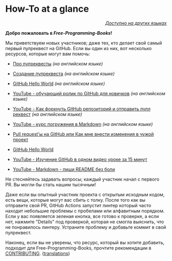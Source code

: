 # How-To at a glance

<div align="right" markdown="1">

*[Доступно на других языках](../README.md#translations)*

</div>

**Добро пожаловать в *Free-Programming-Books*!**

Мы приветствуем новых участников; даже тех, кто делает свой самый первый пулреквест на GitHub. Если вы один из них, вот несколько ресурсов, которые могут вам помочь:

* [Про пулреквесты](https://docs.github.com/en/pull-requests/collaborating-with-pull-requests/proposing-changes-to-your-work-with-pull-requests/about-pull-requests) *(на английском языке)*
* [Создание пулреквеста](https://docs.github.com/en/pull-requests/collaborating-with-pull-requests/proposing-changes-to-your-work-with-pull-requests/creating-a-pull-request) *(на английском языке)*
* [GitHub Hello World](https://docs.github.com/en/get-started/quickstart/hello-world) *(на английском языке)*
* [YouTube - обучающий ролик по GitHub для новичков](https://www.youtube.com/watch?v=0fKg7e37bQE) *(на английском языке)*
* [YouTube - Как форкнуть GitHub репозиторий и отправить пулл реквест](https://www.youtube.com/watch?v=G1I3HF4YWEw) *(на английском языке)*
* [YouTube - курс погружения в Markdown](https://www.youtube.com/watch?v=HUBNt18RFbo) *(на английском языке)*

* [Pull request'ы на GitHub или Как мне внести изменения в чужой проект](https://habr.com/ru/post/125999/)
* [GitHub Hello World](http://bi0morph.github.io/hello-world/)
* [YouTube - Изучение GitHub в одном видео уроке за 15 минут](https://www.youtube.com/watch?v=JfpCicDUMKc)
* [YouTube - Markdown - пиши README без боли](https://www.youtube.com/watch?v=FFBTGdEMrQ4)

Не стесняйтесь задавать вопросы; каждый участник начал с первого PR. Вы могли бы стать нашим тысячным!

Даже если вы опытный участник проекта с открытым исходным кодом, есть вещи, которые могут вас сбить с толку. После того как вы отправите свой PR, GitHub Actions запустит линтер который часто находит небольшие проблемы с пробелами или алфавитным порядком. Если у вас появляется зеленая кнопка, все готово к проверке, а если нет, нажмите "Details" под проверкой, которая не смогла выяснить, что не понравилось линтеру. Устраните проблему и добавьте коммит в свой пулреквест.

Наконец, если вы не уверены, что ресурс, который вы хотите добавить, подходит для Free-Programming-Books, прочтите рекомендации в [CONTRIBUTING](CONTRIBUTING-ru.md). ([translations](../README.md#translations))
